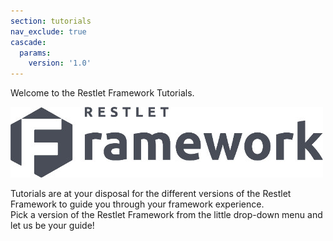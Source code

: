 ```yaml
---
section: tutorials
nav_exclude: true
cascade:
  params:
    version: '1.0'
---
```


Welcome to the Restlet Framework Tutorials.

![RF logo](../images/rflogo.jpg "RF logo")

Tutorials are at your disposal for the different versions of the Restlet Framework to guide you through your framework experience.  
Pick a version of the Restlet Framework from the little drop-down menu and let us be your guide!
